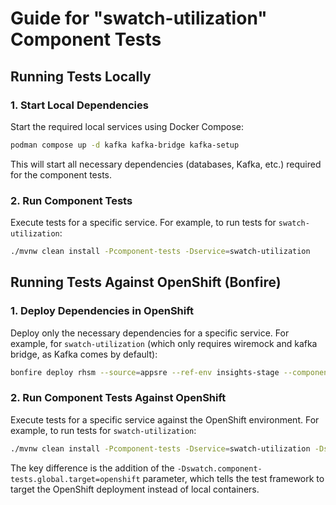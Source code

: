# Guide for "swatch-utilization" Component Tests

## Running Tests Locally

### 1. Start Local Dependencies

Start the required local services using Docker Compose:

```bash
podman compose up -d kafka kafka-bridge kafka-setup
```

This will start all necessary dependencies (databases, Kafka, etc.) required for the component tests.

### 2. Run Component Tests

Execute tests for a specific service. For example, to run tests for `swatch-utilization`:

```bash
./mvnw clean install -Pcomponent-tests -Dservice=swatch-utilization
```

## Running Tests Against OpenShift (Bonfire)

### 1. Deploy Dependencies in OpenShift

Deploy only the necessary dependencies for a specific service. For example, for `swatch-utilization` (which only requires wiremock and kafka bridge, as Kafka comes by default):

```bash
bonfire deploy rhsm --source=appsre --ref-env insights-stage --component swatch-utilization --remove-dependencies swatch-utilization --component swatch-kafka-bridge
```

### 2. Run Component Tests Against OpenShift

Execute tests for a specific service against the OpenShift environment. For example, to run tests for `swatch-utilization`:

```bash
./mvnw clean install -Pcomponent-tests -Dservice=swatch-utilization -Dswatch.component-tests.global.target=openshift
```

The key difference is the addition of the `-Dswatch.component-tests.global.target=openshift` parameter, which tells the test framework to target the OpenShift deployment instead of local containers.
